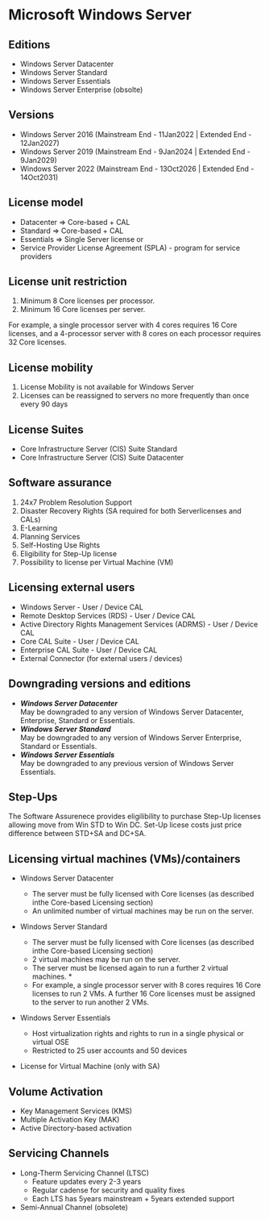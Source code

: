 # Microsoft Windows Server 

## Editions
- Windows Server Datacenter
- Windows Server Standard
- Windows Server Essentials
- Windows Server Enterprise (obsolte)

## Versions
- Windows Server 2016 (Mainstream End - 11Jan2022 | Extended End - 12Jan2027)
- Windows Server 2019 (Mainstream End - 9Jan2024 | Extended End - 9Jan2029)
- Windows Server 2022 (Mainstream End - 13Oct2026 | Extended End - 14Oct2031)

## License model
- Datacenter => Core-based + CAL
- Standard => Core-based + CAL
- Essentials => Single Server license
or
- Service Provider License Agreement (SPLA) - program for service providers

## License unit restriction
1. Minimum 8 Core licenses per processor.
2. Minimum 16 Core licenses per server.

For example, a single processor server with 4 cores requires 16 Core licenses, and a 4-processor server with 8 cores on each processor requires 32 Core licenses.

## License mobility
1. License Mobility is not available for Windows Server
2. Licenses can be reassigned to servers no more frequently than once every 90 days

## License Suites
- Core Infrastructure Server (CIS) Suite Standard
- Core Infrastructure Server (CIS) Suite Datacenter

## Software assurance
1. 24x7 Problem Resolution Support
2. Disaster Recovery Rights (SA required for both Serverlicenses and CALs)
3. E-Learning
4. Planning Services
5. Self-Hosting Use Rights
6. Eligibility for Step-Up license
7. Possibility to license per Virtual Machine (VM)

## Licensing external users
- Windows Server - User / Device CAL 
- Remote Desktop Services (RDS) - User / Device CAL
- Active Directory Rights Management Services (ADRMS) - User / Device CAL
- Core CAL Suite - User / Device CAL
- Enterprise CAL Suite - User / Device CAL
- External Connector (for external users / devices)

## Downgrading versions and editions
- ***Windows Server Datacenter***<br>
May be downgraded to any version of Windows Server Datacenter, Enterprise, Standard or Essentials.
- ***Windows Server Standard***<br>
May be downgraded to any version of Windows Server Enterprise, Standard or Essentials.
- ***Windows Server Essentials***<br>
May be downgraded to any previous version of Windows Server Essentials.

## Step-Ups
The Software Assurenece provides eligilibility to purchase Step-Up licenses allowing move from Win STD to Win DC.
Set-Up licese costs just price difference between STD+SA and DC+SA. 

## Licensing virtual machines (VMs)/containers
- Windows Server Datacenter
	- The server must be fully licensed with Core licenses (as described inthe Core-based Licensing section)
	- An unlimited number of virtual machines may be run on the server.
- Windows Server Standard
	- The server must be fully licensed with Core licenses (as described inthe Core-based Licensing section)
	- 2 virtual machines may be run on the server.
	- The server must be licensed again to run a further 2 virtual machines. *
	
	* For example, a single processor server with 8 cores requires 16 Core
	licenses to run 2 VMs. A further 16 Core licenses must be assigned to
	the server to run another 2 VMs.
- Windows Server Essentials
	- Host virtualization rights and rights to run in a single physical or virtual OSE
	- Restricted to 25 user accounts and 50 devices
- License for Virtual Machine (only with SA)

## Volume Activation
- Key Management Services (KMS)	
- Multiple Activation Key (MAK)
- Active Directory-based activation

## Servicing Channels
- Long-Therm Servicing Channel (LTSC)
	- Feature updates every 2-3 years
	- Regular cadense for security and quality fixes
	- Each LTS has 5years mainstream + 5years extended support
- Semi-Annual Channel (obsolete)
	
